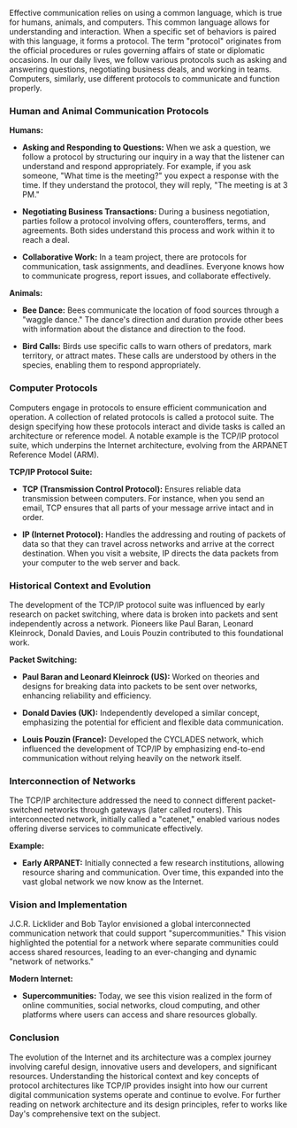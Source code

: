 Effective communication relies on using a common language, which is true for humans, animals, and computers. This common language allows for understanding and interaction. When a specific set of behaviors is paired with this language, it forms a protocol. The term "protocol" originates from the official procedures or rules governing affairs of state or diplomatic occasions. In our daily lives, we follow various protocols such as asking and answering questions, negotiating business deals, and working in teams. Computers, similarly, use different protocols to communicate and function properly.

### Human and Animal Communication Protocols

**Humans:**
- **Asking and Responding to Questions:** When we ask a question, we follow a protocol by structuring our inquiry in a way that the listener can understand and respond appropriately. For example, if you ask someone, "What time is the meeting?" you expect a response with the time. If they understand the protocol, they will reply, "The meeting is at 3 PM."

- **Negotiating Business Transactions:** During a business negotiation, parties follow a protocol involving offers, counteroffers, terms, and agreements. Both sides understand this process and work within it to reach a deal.

- **Collaborative Work:** In a team project, there are protocols for communication, task assignments, and deadlines. Everyone knows how to communicate progress, report issues, and collaborate effectively.

**Animals:**
- **Bee Dance:** Bees communicate the location of food sources through a "waggle dance." The dance's direction and duration provide other bees with information about the distance and direction to the food.

- **Bird Calls:** Birds use specific calls to warn others of predators, mark territory, or attract mates. These calls are understood by others in the species, enabling them to respond appropriately.

### Computer Protocols

Computers engage in protocols to ensure efficient communication and operation. A collection of related protocols is called a protocol suite. The design specifying how these protocols interact and divide tasks is called an architecture or reference model. A notable example is the TCP/IP protocol suite, which underpins the Internet architecture, evolving from the ARPANET Reference Model (ARM).

**TCP/IP Protocol Suite:**
- **TCP (Transmission Control Protocol):** Ensures reliable data transmission between computers. For instance, when you send an email, TCP ensures that all parts of your message arrive intact and in order.

- **IP (Internet Protocol):** Handles the addressing and routing of packets of data so that they can travel across networks and arrive at the correct destination. When you visit a website, IP directs the data packets from your computer to the web server and back.

### Historical Context and Evolution

The development of the TCP/IP protocol suite was influenced by early research on packet switching, where data is broken into packets and sent independently across a network. Pioneers like Paul Baran, Leonard Kleinrock, Donald Davies, and Louis Pouzin contributed to this foundational work.

**Packet Switching:**
- **Paul Baran and Leonard Kleinrock (US):** Worked on theories and designs for breaking data into packets to be sent over networks, enhancing reliability and efficiency.

- **Donald Davies (UK):** Independently developed a similar concept, emphasizing the potential for efficient and flexible data communication.

- **Louis Pouzin (France):** Developed the CYCLADES network, which influenced the development of TCP/IP by emphasizing end-to-end communication without relying heavily on the network itself.

### Interconnection of Networks

The TCP/IP architecture addressed the need to connect different packet-switched networks through gateways (later called routers). This interconnected network, initially called a "catenet," enabled various nodes offering diverse services to communicate effectively.

**Example:**
- **Early ARPANET:** Initially connected a few research institutions, allowing resource sharing and communication. Over time, this expanded into the vast global network we now know as the Internet.

### Vision and Implementation

J.C.R. Licklider and Bob Taylor envisioned a global interconnected communication network that could support "supercommunities." This vision highlighted the potential for a network where separate communities could access shared resources, leading to an ever-changing and dynamic "network of networks."

**Modern Internet:**
- **Supercommunities:** Today, we see this vision realized in the form of online communities, social networks, cloud computing, and other platforms where users can access and share resources globally.

### Conclusion

The evolution of the Internet and its architecture was a complex journey involving careful design, innovative users and developers, and significant resources. Understanding the historical context and key concepts of protocol architectures like TCP/IP provides insight into how our current digital communication systems operate and continue to evolve. For further reading on network architecture and its design principles, refer to works like Day's comprehensive text on the subject.